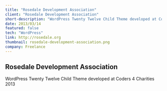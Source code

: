 ```yaml
---
title: "Rosedale Development Association"
client: "Rosedale Development Association"
short-description: "WordPress Twenty Twelve Child Theme developed at Coders 4 Charities 2013"
date: 2013/03/14
featured: false
tech: "WordPress"
link: http://rosedale.org
thumbnail: rosedale-development-association.png
company: Freelance
---
```


## Rosedale Development Association

WordPress Twenty Twelve Child Theme developed at Coders 4 Charities 2013

